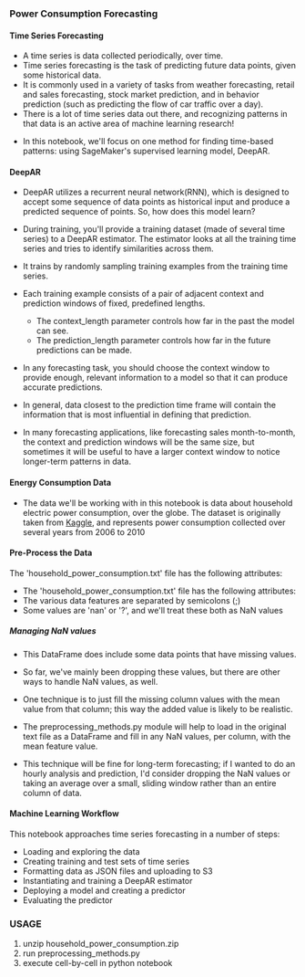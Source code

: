 ### Power Consumption Forecasting

#### Time Series Forecasting

- A time series is data collected periodically, over time.
- Time series forecasting is the task of predicting future data points, given some historical data.
- It is commonly used in a variety of tasks from weather forecasting, retail and sales forecasting, stock market prediction, and in behavior prediction (such as predicting the flow of car traffic over a day).
- There is a lot of time series data out there, and recognizing patterns in that data is an active area of machine learning research!

* In this notebook, we'll focus on one method for finding time-based patterns: using SageMaker's supervised learning model, DeepAR.

#### DeepAR

- DeepAR utilizes a recurrent neural network(RNN), which is designed to accept some sequence of data points as historical input and produce a predicted sequence of points. So, how does this model learn?

- During training, you'll provide a training dataset (made of several time series) to a DeepAR estimator. The estimator looks at all the training time series and tries to identify similarities across them.

- It trains by randomly sampling training examples from the training time series.

- Each training example consists of a pair of adjacent context and prediction windows of fixed, predefined lengths.

  - The context_length parameter controls how far in the past the model can see.
  - The prediction_length parameter controls how far in the future predictions can be made.

- In any forecasting task, you should choose the context window to provide enough, relevant information to a model so that it can produce accurate predictions.

- In general, data closest to the prediction time frame will contain the information that is most influential in defining that prediction.

- In many forecasting applications, like forecasting sales month-to-month, the context and prediction windows will be the same size, but sometimes it will be useful to have a larger context window to notice longer-term patterns in data.

#### Energy Consumption Data

- The data we'll be working with in this notebook is data about household electric power consumption, over the globe. The dataset is originally taken from [Kaggle](https://www.kaggle.com/datasets/uciml/electric-power-consumption-data-set), and represents power consumption collected over several years from 2006 to 2010

#### Pre-Process the Data

The 'household_power_consumption.txt' file has the following attributes:

- The 'household_power_consumption.txt' file has the following attributes:
- The various data features are separated by semicolons (;)
- Some values are 'nan' or '?', and we'll treat these both as NaN values

##### Managing NaN values

- This DataFrame does include some data points that have missing values.
- So far, we've mainly been dropping these values, but there are other ways to handle NaN values, as well.
- One technique is to just fill the missing column values with the mean value from that column; this way the added value is likely to be realistic.

- The preprocessing_methods.py module will help to load in the original text file as a DataFrame and fill in any NaN values, per column, with the mean feature value.
- This technique will be fine for long-term forecasting; if I wanted to do an hourly analysis and prediction, I'd consider dropping the NaN values or taking an average over a small, sliding window rather than an entire column of data.

#### Machine Learning Workflow

This notebook approaches time series forecasting in a number of steps:

- Loading and exploring the data
- Creating training and test sets of time series
- Formatting data as JSON files and uploading to S3
- Instantiating and training a DeepAR estimator
- Deploying a model and creating a predictor
- Evaluating the predictor

### USAGE

1. unzip household_power_consumption.zip
2. run preprocessing_methods.py
3. execute cell-by-cell in python notebook
